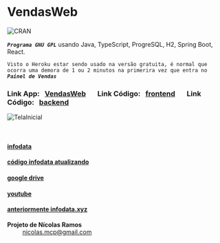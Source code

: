 # VendasWeb

![CRAN](https://img.shields.io/badge/%20LICENSE%20-GPL%203-blue.svg?style=for-the-badge)

***```Programa GNU GPL```*** usando Java, TypeScript, ProgreSQL, H2, Spring Boot, React.  

```Visto o Heroku estar sendo usado na versão gratuita, é normal que ocorra uma demora de 1 ou 2 minutos na primerira vez que entra no ```***```Painel de Vendas```***

### Link App: &nbsp; [VendasWeb](https://vendasweb-nicolasmcp.netlify.app/) &nbsp;  &nbsp;  &nbsp; Link Código: &nbsp; [frontend](https://github.com/NicolasMCP/Spring-React-sds4/tree/main/frontend) &nbsp;  &nbsp;  &nbsp; Link Código: &nbsp; [backend](https://github.com/NicolasMCP/Spring-React-sds4/tree/main/backend)

![TelaInicial](img/frontend.png)

<br/>

#### [infodata](https://nicolasmcp.github.io/infodata/)


#### [código infodata atualizando](https://github.com/NicolasMCP/infodata/blob/main/README.md)


#### [google drive](https://drive.google.com/drive/folders/0B8C7-DYa7vcUUVRzanFhZENMTFU)


#### [youtube](https://www.youtube.com/channel/UCYI7lWiyTmdY8vU6Ub1LZAw)


#### [anteriormente infodata.xyz](https://github.com/NicolasMCP/infodata.xyz/blob/master/README.md)


**Projeto de Nícolas Ramos**
<br/>
&nbsp;&nbsp;&nbsp;&nbsp;&nbsp;&nbsp;&nbsp;&nbsp;&nbsp;[nicolas.mcp@gmail.com](mailto:nicolas.mcp@gmail.com)
